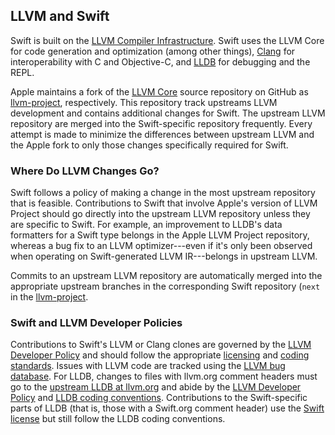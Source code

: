 ## LLVM and Swift

Swift is built on the [LLVM Compiler Infrastructure][LLVM]. Swift uses the LLVM Core for code generation and optimization (among other things), [Clang][Clang] for interoperability with C and Objective-C, and [LLDB][LLDB] for debugging and the REPL.

Apple maintains a fork of the [LLVM
Core](https://github.com/llvm/llvm-project) source repository on
GitHub as [llvm-project][llvm-project], respectively.
This repository track upstreams LLVM development and contains
additional changes for Swift. The upstream LLVM repository
are merged into the Swift-specific repository frequently. Every
attempt is made to minimize the differences between upstream LLVM and
the Apple fork to only those changes specifically required for Swift.

### Where Do LLVM Changes Go?

Swift follows a policy of making a change in the most upstream
repository that is feasible. Contributions to Swift that involve
Apple's version of LLVM Project should go directly into the
upstream LLVM repository unless they are specific to Swift. For
example, an improvement to LLDB's data formatters for a Swift type
belongs in the Apple LLVM Project repository, whereas a bug fix to an LLVM
optimizer---even if it's only been observed when operating on
Swift-generated LLVM IR---belongs in upstream LLVM.

Commits to an upstream LLVM repository are automatically merged
into the appropriate upstream branches in the corresponding Swift
repository (`next` in the [llvm-project][llvm-project].

### Swift and LLVM Developer Policies
Contributions to Swift's LLVM or Clang clones are governed by the [LLVM
Developer Policy](http://llvm.org/docs/DeveloperPolicy.html) and
should follow the appropriate
[licensing](http://llvm.org/docs/DeveloperPolicy.html#copyright-license-and-patents)
and [coding standards](http://llvm.org/docs/CodingStandards.html).
Issues with LLVM code are tracked using the [LLVM bug database][llvm-bugs].
For LLDB, changes to files with llvm.org comment headers must go to the
[upstream LLDB at llvm.org](https://github.com/llvm/llvm-project/tree/main/lldb)
and abide by the [LLVM Developer Policy](http://llvm.org/docs/DeveloperPolicy.html)
and [LLDB coding conventions](https://llvm.org/docs/CodingStandards.html).
Contributions to the Swift-specific parts of LLDB (that is, those with a Swift.org
comment header) use the [Swift license](/community/#license) but still follow
the LLDB coding conventions.

[llvm-project]: https://github.com/apple/llvm-project
[LLVM]: http://llvm.org
[llvm-bugs]: https://github.com/llvm/llvm-project/issues "LLVM Bug Tracker"
[Clang]: http://clang.llvm.org
[LLDB]: http://lldb.llvm.org
